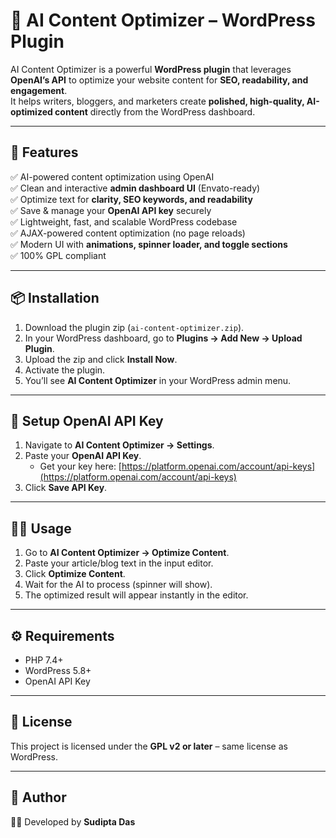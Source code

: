 # 🧠 AI Content Optimizer – WordPress Plugin  

AI Content Optimizer is a powerful **WordPress plugin** that leverages **OpenAI’s API** to optimize your website content for **SEO, readability, and engagement**.  
It helps writers, bloggers, and marketers create **polished, high-quality, AI-optimized content** directly from the WordPress dashboard.  

---

## 🚀 Features  

✅ AI-powered content optimization using OpenAI  
✅ Clean and interactive **admin dashboard UI** (Envato-ready)  
✅ Optimize text for **clarity, SEO keywords, and readability**  
✅ Save & manage your **OpenAI API key** securely  
✅ Lightweight, fast, and scalable WordPress codebase  
✅ AJAX-powered content optimization (no page reloads)  
✅ Modern UI with **animations, spinner loader, and toggle sections**  
✅ 100% GPL compliant  

---

## 📦 Installation  

1. Download the plugin zip (`ai-content-optimizer.zip`).  
2. In your WordPress dashboard, go to **Plugins → Add New → Upload Plugin**.  
3. Upload the zip and click **Install Now**.  
4. Activate the plugin.  
5. You’ll see **AI Content Optimizer** in your WordPress admin menu.  

---

## 🔑 Setup OpenAI API Key  

1. Navigate to **AI Content Optimizer → Settings**.  
2. Paste your **OpenAI API Key**.  
   - Get your key here: [https://platform.openai.com/account/api-keys](https://platform.openai.com/account/api-keys)  
3. Click **Save API Key**.  

---

## 🧑‍💻 Usage  

1. Go to **AI Content Optimizer → Optimize Content**.  
2. Paste your article/blog text in the input editor.  
3. Click **Optimize Content**.  
4. Wait for the AI to process (spinner will show).  
5. The optimized result will appear instantly in the editor.  

---

## ⚙️ Requirements  

- PHP 7.4+  
- WordPress 5.8+  
- OpenAI API Key  

---

## 📜 License  

This project is licensed under the **GPL v2 or later** – same license as WordPress.  

---

## 🌟 Author  

👨‍💻 Developed by **Sudipta Das**  

